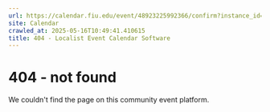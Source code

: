```yaml
---
url: https://calendar.fiu.edu/event/48923225992366/confirm?instance_id=48923225993391&return=https%3A%2F%2Fcalendar.fiu.edu%2Fcalendar
site: Calendar
crawled_at: 2025-05-16T10:49:41.410615
title: 404 - Localist Event Calendar Software
---
```


# 404 - not found
We couldn't find the page on this community event platform.
